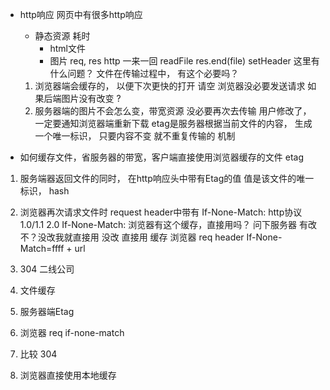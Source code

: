 - http响应
  网页中有很多http响应
  - 静态资源 耗时
    - html文件
    - 图片
    req, res  http 一来一回
    readFile  res.end(file)  setHeader 
    这里有什么问题？ 
  文件在传输过程中， 有这个必要吗？
  1. 浏览器端会缓存的， 以便下次更快的打开 请空 
  浏览器没必要发送请求 如果后端图片没有改变 ? 
  2. 服务器端的图片不会怎么变，带宽资源 没必要再次去传输
  用户修改了， 一定要通知浏览器端重新下载
  etag是服务器根据当前文件的内容， 生成一个唯一标识， 
  只要内容不变 就不重复传输的 机制 

- 如何缓存文件，省服务器的带宽，客户端直接使用浏览器缓存的文件 etag
1. 服务端器返回文件的同时， 在http响应头中带有Etag的值
  值是该文件的唯一标识， hash 
2. 浏览器再次请求文件时  request header中带有 If-None-Match: 
http协议 1.0/1.1 2.0  If-None-Match: 
  浏览器有这个缓存，直接用吗？ 问下服务器 有改不？没改我就直接用
  没改 直接用 缓存
  浏览器  req   header If-None-Match=ffff + url 

1. 304  二线公司
2. 文件缓存 
  1. 服务器端Etag  
  2. 浏览器 req if-none-match
  3. 比较 304  
  4. 浏览器直接使用本地缓存
